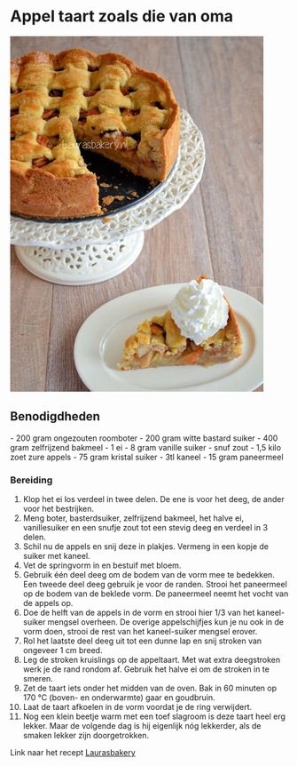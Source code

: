 
# Appel taart zoals die van oma

![Appeltaart](omas-appeltaart-1a.jpg)

## Benodigdheden

*-* 200 gram ongezouten roomboter
*-* 200 gram witte bastard suiker
*-* 400 gram zelfrijzend bakmeel
*-* 1 ei
*-* 8 gram vanille suiker
*-* snuf zout
*-* 1,5 kilo zoet zure appels
*-* 75 gram kristal suiker
*-* 3tl kaneel
*-* 15 gram paneermeel

### Bereiding

1. Klop het ei los verdeel in twee delen. De ene is voor het deeg, de ander voor het bestrijken.
2. Meng boter, basterdsuiker, zelfrijzend bakmeel, het halve ei, vanillesuiker en een snufje zout tot een stevig deeg en verdeel in 3 delen.
3. Schil nu de appels en snij deze in plakjes. Vermeng in een kopje de suiker met kaneel.
4. Vet de springvorm in en bestuif met bloem.
5. Gebruik één deel deeg om de bodem van de vorm mee te bedekken. Een tweede deel deeg gebruik je voor de randen. Strooi het paneermeel op de bodem van de beklede vorm. De paneermeel neemt het vocht van de appels op.
6. Doe de helft van de appels in de vorm en strooi hier 1/3 van het kaneel-suiker mengsel overheen. De overige appelschijfjes kun je nu ook in de vorm doen, strooi de rest van het kaneel-suiker mengsel erover.
7. Rol het laatste deel deeg uit tot een dunne lap en snij stroken van ongeveer 1 cm breed.
8. Leg de stroken kruislings  op de appeltaart. Met wat extra deegstroken werk je de rand rondom af. Gebruik het halve ei om de stroken in te smeren.
9. Zet de taart iets onder het midden van de oven. Bak in 60 minuten op 170 °C (boven- en onderwarmte) gaar en goudbruin.
10. Laat de taart afkoelen in de vorm voordat je de ring verwijdert.
11. Nog een klein beetje warm met een toef slagroom is deze taart heel erg lekker. Maar de volgende dag is hij eigenlijk nóg lekkerder, als de smaken lekker zijn doorgetrokken.

Link naar het recept [Laurasbakery](https://www.laurasbakery.nl/omas-appeltaart/)

